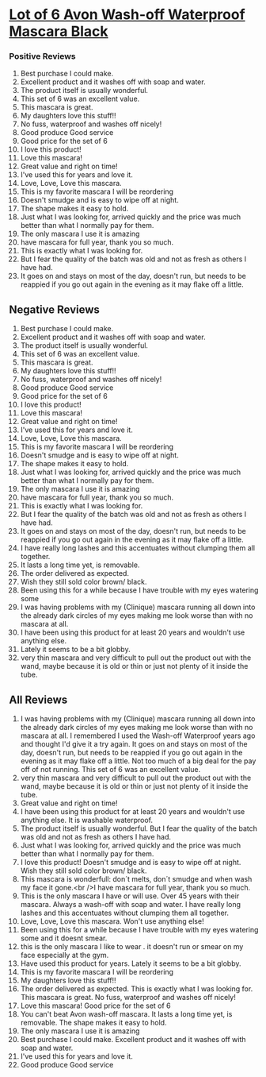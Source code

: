 # [Lot of 6 Avon Wash-off Waterproof Mascara Black](https://products.checkmycream.com/products/Lot-of-6-Avon-Wash-off-Waterproof-Mascara-Black.html)

### Positive Reviews

<ol>
      <li>Best purchase I could make.  </li>
      <li>Excellent product and it washes off with soap and water.</li>
      <li>The product itself is usually wonderful.</li>
      <li>This set of 6 was an excellent value.</li>
      <li>This mascara is great.</li>
      <li>My daughters love this stuff!!</li>
      <li>No fuss, waterproof and washes off nicely!</li>
      <li>Good produce Good service</li>
      <li>Good price for the set of 6</li>
      <li>I love this product!</li>
      <li>Love this mascara!  </li>
      <li>Great value and right on time!</li>
      <li>I&#x27;ve used this for years and love it.</li>
      <li>Love, Love, Love this mascara.  </li>
      <li>This is my favorite mascara I will be reordering</li>
      <li>Doesn&#x27;t smudge and is easy to wipe off at night.  </li>
      <li>The shape makes it easy to hold.</li>
      <li>Just what I was looking for, arrived quickly and the price was much better than what I normally pay for them.</li>
      <li>The only mascara I use it is amazing</li>
      <li>have mascara for full year, thank you so much.</li>
      <li>This is exactly what I was looking for.</li>
      <li>But I fear the quality of the batch was old and not as fresh as others I have had.</li>
      <li>It goes on and stays on most of the day, doesn&#x27;t run, but needs to be reappied if you go out again in the evening as it may flake off a little.  </li>
</ol>


<h2>Negative Reviews</h2>
<ol>
<li> Best purchase I could make.  </li>
<li> Excellent product and it washes off with soap and water.</li>
<li> The product itself is usually wonderful.</li>
<li> This set of 6 was an excellent value.</li>
<li> This mascara is great.</li>
<li> My daughters love this stuff!!</li>
<li> No fuss, waterproof and washes off nicely!</li>
<li> Good produce Good service</li>
<li> Good price for the set of 6</li>
<li> I love this product!</li>
<li> Love this mascara!  </li>
<li> Great value and right on time!</li>
<li> I&#x27;ve used this for years and love it.</li>
<li> Love, Love, Love this mascara.  </li>
<li> This is my favorite mascara I will be reordering</li>
<li> Doesn&#x27;t smudge and is easy to wipe off at night.  </li>
<li> The shape makes it easy to hold.</li>
<li> Just what I was looking for, arrived quickly and the price was much better than what I normally pay for them.</li>
<li> The only mascara I use it is amazing</li>
<li> have mascara for full year, thank you so much.</li>
<li> This is exactly what I was looking for.</li>
<li> But I fear the quality of the batch was old and not as fresh as others I have had.</li>
<li> It goes on and stays on most of the day, doesn&#x27;t run, but needs to be reappied if you go out again in the evening as it may flake off a little.  </li>
<li> I have really long lashes and this accentuates without clumping them all together.</li>
<li> It lasts a long time yet, is removable.</li>
<li> The order delivered as expected.</li>
<li> Wish they still sold color brown/ black.</li>
<li> Been using this for a while because I have trouble with my eyes watering some</li>
<li> I was having problems with my (Clinique) mascara running all down into the already dark circles of my eyes making me look worse than with no mascara at all.  </li>
<li> I have been using this product for at least 20 years and wouldn&#x27;t use anything else.  </li>
<li> Lately it seems to be a bit globby.</li>
<li> very thin mascara and very difficult to pull out the product out with the wand, maybe because it is old or thin or just not plenty of it inside the tube.</li>
</ol>

<h2>All Reviews</h2>

<ol>
    <li> I was having problems with my (Clinique) mascara running all down into the already dark circles of my eyes making me look worse than with no mascara at all.  I remembered I used the Wash-off Waterproof years ago and thought I&#x27;d give it a try again.  It goes on and stays on most of the day, doesn&#x27;t run, but needs to be reappied if you go out again in the evening as it may flake off a little.  Not too much of a big deal for the pay off of not running.  This set of 6 was an excellent value.</li>
    <li> very thin mascara and very difficult to pull out the product out with the wand, maybe because it is old or thin or just not plenty of it inside the tube.</li>
    <li> Great value and right on time!</li>
    <li> I have been using this product for at least 20 years and wouldn&#x27;t use anything else.  It is washable waterproof.</li>
    <li> The product itself is usually wonderful. But I fear the quality of the batch was old and not as fresh as others I have had.</li>
    <li> Just what I was looking for, arrived quickly and the price was much better than what I normally pay for them.</li>
    <li> I love this product! Doesn&#x27;t smudge and is easy to wipe off at night.  Wish they still sold color brown/ black.</li>
    <li> This mascara is wonderfull: don´t melts, don´t smudge and when wash my face it gone.&lt;br /&gt;I have mascara for full year, thank you so much.</li>
    <li> This is the only mascara I have or will use.  Over 45 years with their mascara.  Always a wash-off with soap and water.  I have really long lashes and this accentuates without clumping them all together.</li>
    <li> Love, Love, Love this mascara.  Won&#x27;t use anything else!</li>
    <li> Been using this for a while because I have trouble with my eyes watering some and it doesnt smear.</li>
    <li> this is the only mascara I like to wear .  it doesn&#x27;t run or smear on my face especially at the gym.</li>
    <li> Have used this product for years.  Lately it seems to be a bit globby.</li>
    <li> This is my favorite mascara I will be reordering</li>
    <li> My daughters love this stuff!!</li>
    <li> The order delivered as expected. This is exactly what I was looking for. This mascara is great. No fuss, waterproof and washes off nicely!</li>
    <li> Love this mascara!  Good price for the set of 6</li>
    <li> You can&#x27;t beat Avon wash-off mascara.  It lasts a long time yet, is removable. The shape makes it easy to hold.</li>
    <li> The only mascara I use it is amazing</li>
    <li> Best purchase I could make.  Excellent product and it washes off with soap and water.</li>
    <li> I&#x27;ve used this for years and love it.</li>
    <li> Good produce Good service</li>
</ol>




